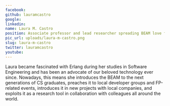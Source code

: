 ```yaml
---
facebook: 
github: lauramcastro
google: 
linkedin: 
name: Laura M. Castro
position: Associate professor and lead researcher spreading BEAM love from a little corner in Spain (University of A Coruña)
pic_url: uploads/laura-m-castro.png
slug: laura-m-castro
twitter: lauramcastro
youtube: 
---
```

<p>Laura became fascinated with Erlang during her studies in Software Engineering and has been an advocate of our beloved technology ever since. Nowadays, this means she introduces the BEAM to the next generations of CS graduates, preaches it to local developer groups and FP-related events, introduces it in new projects with local companies, and exploits it as a research tool in collaboration with colleagues all around the world.</p>
